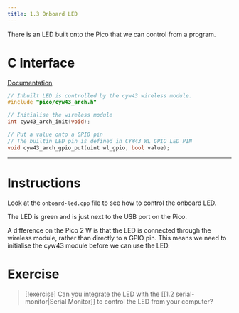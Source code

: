 ```yaml
---
title: 1.3 Onboard LED
---
```

There is an LED built onto the Pico that we can control from a program.
# C Interface
[Documentation](https://www.raspberrypi.com/documentation/pico-sdk/networking.html#group_pico_cyw43_arch)
```c
// Inbuilt LED is controlled by the cyw43 wireless module.
#include "pico/cyw43_arch.h"

// Initialise the wireless module
int cyw43_arch_init(void);

// Put a value onto a GPIO pin
// The builtin LED pin is defined in CYW43_WL_GPIO_LED_PIN
void cyw43_arch_gpio_put(uint wl_gpio, bool value);
```
---
# Instructions
Look at the `onboard-led.cpp` file to see how to control the onboard LED. 

The LED is green and is just next to the USB port on the Pico.

A difference on the Pico 2 W is that the LED is connected through the wireless module, rather than directly to a GPIO pin. This means we need to initialise the cyw43 module before we can use the LED.

# Exercise
> [!exercise]
> Can you integrate the LED with the [[1.2 serial-monitor|Serial Monitor]] to control the LED from your computer?

